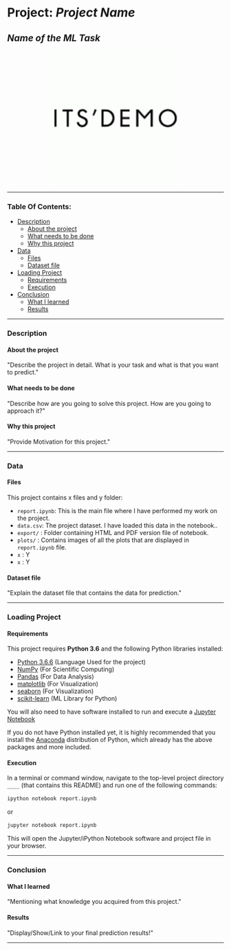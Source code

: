 # Project: _Project Name_
## _Name of the ML Task_

<p align = 'center'><img src = 'logo.png', height=312, width =312></p>

----

### Table Of Contents:
- [Description](#description)<br>
    - [About the project](#about-the-project)<br>
    - [What needs to be done](#what-needs-to-be-done)<br>
    - [Why this project](#why-this-project)<br>
- [Data](#data)<br>
    - [Files](#files)<br>
    - [Dataset file](#dataset-file)<br>
- [Loading Project](#loading-project)<br>
    - [Requirements](#requirements)<br>
    - [Execution](#execution)<br>
- [Conclusion](#conclusion)<br>
    - [What I learned](#what-i-learned)<br>
    - [Results](#results)

----

### Description

#### About the project
"Describe the project in detail. What is your task and what is that you want to predict."


#### What needs to be done
"Describe how are you going to solve this project. How are you going to approach it?"


#### Why this project
"Provide Motivation for this project."


----

### Data

#### Files

This project contains x files and y folder:

- `report.ipynb`: This is the main file where I have performed my work on the project.
- `data.csv`: The project dataset. I have loaded this data in the notebook..
- `export/` : Folder containing HTML and PDF version file of notebook.
- `plots/` : Contains images of all the plots that are displayed in `report.ipynb` file.
- `x` : Y
- `x` : Y

#### Dataset file
"Explain the dataset file that contains the data for prediction."

----

### Loading Project

#### Requirements

This project requires **Python 3.6** and the following Python libraries installed:

- [Python 3.6.6](https://www.python.org/downloads/release/python-366/)      (Language Used for the project)
- [NumPy](http://www.numpy.org/)                                            (For Scientific Computing)
- [Pandas](http://pandas.pydata.org)                                        (For Data Analysis)
- [matplotlib](http://matplotlib.org/)                                      (For Visualization)   
- [seaborn](https://seaborn.pydata.org/installing.html)                     (For Visualization)
- [scikit-learn](http://scikit-learn.org/stable/)                           (ML Library for Python)

You will also need to have software installed to run and execute a [Jupyter Notebook](http://jupyter.org/install)

If you do not have Python installed yet, it is highly recommended that you install the [Anaconda](https://www.anaconda.com/download/) distribution of Python, which already has the above packages and more included.

#### Execution

In a terminal or command window, navigate to the top-level project directory `____` (that contains this README) and run one of the following commands:

```bash
ipython notebook report.ipynb
```  
or
```bash
jupyter notebook report.ipynb
```

This will open the Jupyter/iPython Notebook software and project file in your browser.

-----

### Conclusion

#### What I learned
"Mentioning what knowledge you acquired from this project."

#### Results
"Display/Show/Link to your final prediction results!"

----